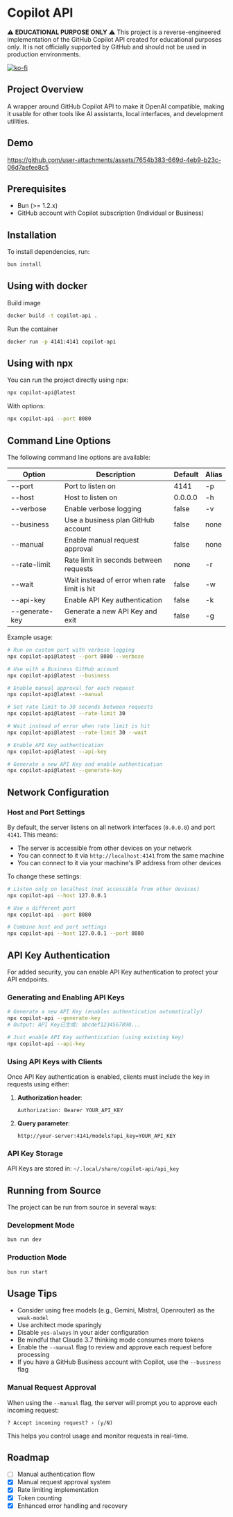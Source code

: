 # Copilot API

⚠️ **EDUCATIONAL PURPOSE ONLY** ⚠️
This project is a reverse-engineered implementation of the GitHub Copilot API created for educational purposes only. It is not officially supported by GitHub and should not be used in production environments.

[![ko-fi](https://ko-fi.com/img/githubbutton_sm.svg)](https://ko-fi.com/E1E519XS7W)

## Project Overview

A wrapper around GitHub Copilot API to make it OpenAI compatible, making it usable for other tools like AI assistants, local interfaces, and development utilities.

## Demo

https://github.com/user-attachments/assets/7654b383-669d-4eb9-b23c-06d7aefee8c5

## Prerequisites

- Bun (>= 1.2.x)
- GitHub account with Copilot subscription (Individual or Business)

## Installation

To install dependencies, run:

```sh
bun install
```

## Using with docker

Build image

```sh
docker build -t copilot-api .
```

Run the container

```sh
docker run -p 4141:4141 copilot-api
```

## Using with npx

You can run the project directly using npx:

```sh
npx copilot-api@latest
```

With options:

```sh
npx copilot-api --port 8080
```

## Command Line Options

The following command line options are available:

| Option       | Description                                  | Default | Alias |
| ------------ | -------------------------------------------- | ------- | ----- |
| --port       | Port to listen on                            | 4141    | -p    |
| --host       | Host to listen on                            | 0.0.0.0 | -h    |
| --verbose    | Enable verbose logging                       | false   | -v    |
| --business   | Use a business plan GitHub account           | false   | none  |
| --manual     | Enable manual request approval               | false   | none  |
| --rate-limit | Rate limit in seconds between requests       | none    | -r    |
| --wait       | Wait instead of error when rate limit is hit | false   | -w    |
| --api-key    | Enable API Key authentication                | false   | -k    |
| --generate-key | Generate a new API Key and exit            | false   | -g    |

Example usage:

```sh
# Run on custom port with verbose logging
npx copilot-api@latest --port 8080 --verbose

# Use with a Business GitHub account
npx copilot-api@latest --business

# Enable manual approval for each request
npx copilot-api@latest --manual

# Set rate limit to 30 seconds between requests
npx copilot-api@latest --rate-limit 30

# Wait instead of error when rate limit is hit
npx copilot-api@latest --rate-limit 30 --wait

# Enable API Key authentication
npx copilot-api@latest --api-key

# Generate a new API Key and enable authentication
npx copilot-api@latest --generate-key
```

## Network Configuration

### Host and Port Settings

By default, the server listens on all network interfaces (`0.0.0.0`) and port `4141`. This means:

- The server is accessible from other devices on your network
- You can connect to it via `http://localhost:4141` from the same machine
- You can connect to it via your machine's IP address from other devices

To change these settings:

```sh
# Listen only on localhost (not accessible from other devices)
npx copilot-api --host 127.0.0.1

# Use a different port
npx copilot-api --port 8080

# Combine host and port settings
npx copilot-api --host 127.0.0.1 --port 8080
```

## API Key Authentication

For added security, you can enable API Key authentication to protect your API endpoints.

### Generating and Enabling API Keys

```sh
# Generate a new API Key (enables authentication automatically)
npx copilot-api --generate-key
# Output: API Key已生成: abcdef1234567890...

# Just enable API Key authentication (using existing key)
npx copilot-api --api-key
```

### Using API Keys with Clients

Once API Key authentication is enabled, clients must include the key in requests using either:

1. **Authorization header**:
   ```
   Authorization: Bearer YOUR_API_KEY
   ```

2. **Query parameter**:
   ```
   http://your-server:4141/models?api_key=YOUR_API_KEY
   ```

### API Key Storage

API Keys are stored in: `~/.local/share/copilot-api/api_key`

## Running from Source

The project can be run from source in several ways:

### Development Mode

```sh
bun run dev
```

### Production Mode

```sh
bun run start
```

## Usage Tips

- Consider using free models (e.g., Gemini, Mistral, Openrouter) as the `weak-model`
- Use architect mode sparingly
- Disable `yes-always` in your aider configuration
- Be mindful that Claude 3.7 thinking mode consumes more tokens
- Enable the `--manual` flag to review and approve each request before processing
- If you have a GitHub Business account with Copilot, use the `--business` flag

### Manual Request Approval

When using the `--manual` flag, the server will prompt you to approve each incoming request:

```
? Accept incoming request? › (y/N)
```

This helps you control usage and monitor requests in real-time.

## Roadmap

- [ ] Manual authentication flow
- [x] Manual request approval system
- [x] Rate limiting implementation
- [x] Token counting
- [x] Enhanced error handling and recovery

